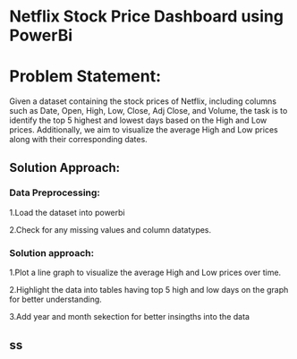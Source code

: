 # Netflix Stock Price Dashboard using PowerBi

# Problem Statement:

Given a dataset containing the stock prices of Netflix, including columns such as Date, Open, High, Low, Close, Adj Close, and Volume, the task is to identify the top 5 highest and lowest days based on the High and Low prices. Additionally, we aim to visualize the average High and Low prices along with their corresponding dates.

## Solution Approach:

### Data Preprocessing:
 1.Load the dataset into powerbi
 
 2.Check for any missing values and column datatypes.

### Solution approach:
  
   1.Plot a line graph to visualize the average High and Low prices over time.
   
   2.Highlight the data into tables having top 5 high and low days on the graph for better understanding.

   3.Add year and month sekection for better insingths into the data 


## ss 



     
